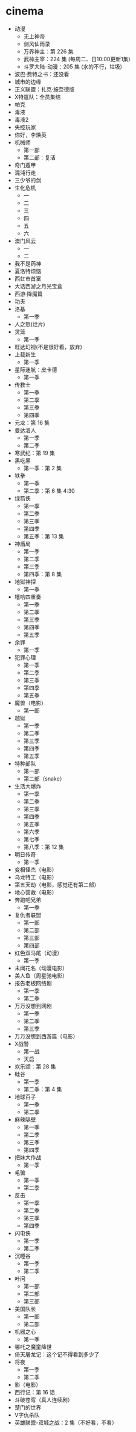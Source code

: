 # cinema

- 动漫
  - 无上神帝
  - 剑风仙雨录
  - 万界神主：第 226 集
  - 武神主宰：224 集 (每周二、日10:00更新1集)
  - 斗罗大陆-动漫：205 集 (水的不行，垃圾)
- 波巴·费特之书：还没看
- 城市的边缘
- 正义联盟：扎克·施奈德版
- X特遣队：全员集结
- 帕克
- 毒液
- 毒液2
- 失控玩家
- 你好，李焕英
- 机械师
  - 第一部
  - 第二部：复活
- 奇门遁甲
- 混沌行走
- 三少爷的剑
- 生化危机
  - 一
  - 二
  - 三
  - 四
  - 五
  - 六
- 澳门风云
  - 一
  - 二 
- 我不是药神
- 夏洛特烦恼
- 西虹市首富
- 大话西游之月光宝盒
- 西游·降魔篇
- 功夫
- 洛基
  - 第一季
- 人之怒(烂片)
- 灵笼
  - 第一季
- 旺达幻视(不是很好看，放弃)
- 上载新生
  - 第一季
- 星际迷航：皮卡德
  - 第一季
- 传教士
  - 第一季
  - 第二季
  - 第三季
  - 第四季
- 元龙：第 16 集
- 曼达洛人
  - 第一季
  - 第二季
- 寒武纪：第 19 集
- 黑吃黑
  - 第一季：第 2 集
- 铁拳
  - 第一季
  - 第二季：第 6 集 4:30
- 绿箭侠
  - 第一季
  - 第二季
  - 第三季
  - 第四季
  - 第五季：第 13 集
- 神盾局
  - 第一季
  - 第二季
  - 第三季
  - 第四季：第 8 集
- 地狱神探
  - 第一季
- 嘻哈四重奏
  - 第一季
  - 第二季
  - 第三季
  - 第四季
  - 第五季
- 余罪
  - 第一季
- 犯罪心理
  - 第一季
  - 第二季
  - 第三季
  - 第四季
  - 第五季
- 魔兽（电影）
  - 第一部
- 越狱
  - 第一季
  - 第二季
  - 第三季
  - 第四季
  - 第五季
- 特种部队
  - 第一部
  - 第二部（snake）
- 生活大爆炸
  - 第一季
  - 第二季
  - 第三季
  - 第四季
  - 第五季
  - 第六季
  - 第七季
  - 第八季：第 12 集
- 明日传奇
  - 第一季
- 变相怪杰（电影）
- 乌龙特工（电影）
- 第五天劫（电影，感觉还有第二部）
- 地心营救（电影）
- 奔跑吧兄弟
  - 第一季
- 复仇者联盟
  - 第一部
  - 第二部
  - 第三部
  - 第四部
- 红色双马尾（动漫）
  - 第一季
- 未闻花名（动漫电影）
- 美人鱼（周星驰电影）
- 报告老板网络剧
  - 第一季
  - 第二季
- 万万没想到网剧
  - 第一季
  - 第二季
  - 第三季
- 万万没想到西游篇（电影）
- X战警
  - 第一战
  - 天启
- 欢乐颂：第 28 集
- 硅谷
  - 第一季
  - 第二季：第 4 集
- 地球百子
  - 第一季
  - 第二季
- 麻辣隔壁
  - 第一季
  - 第二季
  - 第三季
  - 第四季
- 把妹大作战
  - 第一季
- 毛骗
  - 第一季
  - 第二季
- 反击
  - 第一季
  - 第二季
  - 第三季
  - 第四季
- 闪电侠
  - 第一季
  - 第二季
- 沉睡谷
  - 第一季
  - 第二季
- 叶问
  - 第一部
  - 第二部
  - 第三部
- 美国队长
  - 第一部
  - 第二部
- 机器之心
  - 第一季
- 哪吒之魔童降世
- 倚天屠龙记：这个记不得看到多少了
- 将夜
  - 第一季
  - 第二季
- 影（电影）
- 西行记：第 16 话
- 斗破苍穹（真人连续剧）
- 楚门的世界
- V字仇杀队
- 英雄联盟-双城之战：2 集（不好看，不看）
